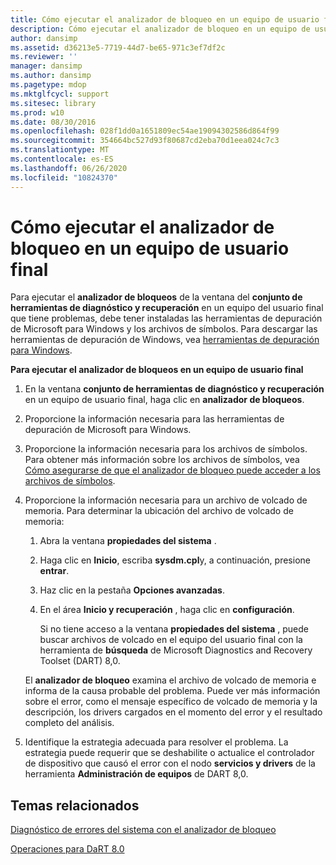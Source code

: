 ```yaml
---
title: Cómo ejecutar el analizador de bloqueo en un equipo de usuario final
description: Cómo ejecutar el analizador de bloqueo en un equipo de usuario final
author: dansimp
ms.assetid: d36213e5-7719-44d7-be65-971c3ef7df2c
ms.reviewer: ''
manager: dansimp
ms.author: dansimp
ms.pagetype: mdop
ms.mktglfcycl: support
ms.sitesec: library
ms.prod: w10
ms.date: 08/30/2016
ms.openlocfilehash: 028f1dd0a1651809ec54ae19094302586d864f99
ms.sourcegitcommit: 354664bc527d93f80687cd2eba70d1eea024c7c3
ms.translationtype: MT
ms.contentlocale: es-ES
ms.lasthandoff: 06/26/2020
ms.locfileid: "10824370"
---
```

# Cómo ejecutar el analizador de bloqueo en un equipo de usuario final


Para ejecutar el **analizador de bloqueos** de la ventana del **conjunto de herramientas de diagnóstico y recuperación** en un equipo del usuario final que tiene problemas, debe tener instaladas las herramientas de depuración de Microsoft para Windows y los archivos de símbolos. Para descargar las herramientas de depuración de Windows, vea [herramientas de depuración para Windows](https://go.microsoft.com/fwlink/?LinkId=266248).

**Para ejecutar el analizador de bloqueos en un equipo de usuario final**

1.  En la ventana **conjunto de herramientas de diagnóstico y recuperación** en un equipo de usuario final, haga clic en **analizador de bloqueos**.

2.  Proporcione la información necesaria para las herramientas de depuración de Microsoft para Windows.

3.  Proporcione la información necesaria para los archivos de símbolos. Para obtener más información sobre los archivos de símbolos, vea [Cómo asegurarse de que el analizador de bloqueo puede acceder a los archivos de símbolos](how-to-ensure-that-crash-analyzer-can-access-symbol-files.md).

4.  Proporcione la información necesaria para un archivo de volcado de memoria. Para determinar la ubicación del archivo de volcado de memoria:

    1.  Abra la ventana **propiedades del sistema** .

    2.  Haga clic en **Inicio**, escriba **sysdm.cpl**y, a continuación, presione **entrar**.

    3.  Haz clic en la pestaña **Opciones avanzadas**.

    4.  En el área **Inicio y recuperación** , haga clic en **configuración**.

        Si no tiene acceso a la ventana **propiedades del sistema** , puede buscar archivos de volcado en el equipo del usuario final con la herramienta de **búsqueda** de Microsoft Diagnostics and Recovery Toolset (DART) 8,0.

    El **analizador de bloqueo** examina el archivo de volcado de memoria e informa de la causa probable del problema. Puede ver más información sobre el error, como el mensaje específico de volcado de memoria y la descripción, los drivers cargados en el momento del error y el resultado completo del análisis.

5.  Identifique la estrategia adecuada para resolver el problema. La estrategia puede requerir que se deshabilite o actualice el controlador de dispositivo que causó el error con el nodo **servicios y drivers** de la herramienta **Administración de equipos** de DART 8,0.

## Temas relacionados


[Diagnóstico de errores del sistema con el analizador de bloqueo](diagnosing-system-failures-with-crash-analyzer--dart-8.md)

[Operaciones para DaRT 8.0](operations-for-dart-80-dart-8.md)

 

 






